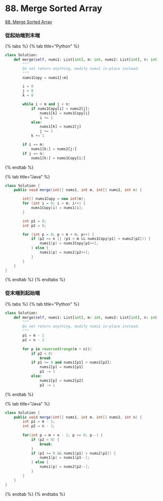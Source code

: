# 88. Merge Sorted Array

[88. Merge Sorted Array](https://leetcode.com/problems/merge-sorted-array/)

### 從起始端到末端

{% tabs %}
{% tab title="Python" %}
```python
class Solution:
    def merge(self, nums1: List[int], m: int, nums2: List[int], n: int) -> None:
        """
        Do not return anything, modify nums1 in-place instead.
        """
        nums1Copy = nums1[:m]

        i = 0
        j = 0
        k = 0

        while i < m and j < n:
            if nums1Copy[i] < nums2[j]:
                nums1[k] = nums1Copy[i]
                i += 1
            else:
                nums1[k] = nums2[j]
                j += 1
            k += 1

        if i == m:
            nums1[k:] = nums2[j:]
        if j == n:
            nums1[k:] = nums1Copy[i:]
```
{% endtab %}

{% tab title="Java" %}
```java
class Solution {
    public void merge(int[] nums1, int m, int[] nums2, int n) {

        int[] nums1Copy = new int[m];
        for (int i = 0; i < m; i++) {
            nums1Copy[i] = nums1[i];
        }

        int p1 = 0;
        int p2 = 0;

        for (int p = 0; p < m + n; p++) {
            if (p2 >= n || (p1 < m && nums1Copy[p1] < nums2[p2])) {
                nums1[p] = nums1Copy[p1++];
            } else {
                nums1[p] = nums2[p2++];
            }
        }
    }
}
```
{% endtab %}
{% endtabs %}

### 從末端到起始端

{% tabs %}
{% tab title="Python" %}
```python
class Solution:
    def merge(self, nums1: List[int], m: int, nums2: List[int], n: int) -> None:
        """
        Do not return anything, modify nums1 in-place instead.
        """
        p1 = m - 1
        p2 = n - 1
        
        for p in reversed(range(m + n)):
            if p2 < 0:
                break
            if p1 >= 0 and nums1[p1] > nums2[p2]:
                nums1[p] = nums1[p1]
                p1 -= 1
            else:
                nums1[p] = nums2[p2]
                p2 -= 1
```
{% endtab %}

{% tab title="Java" %}
```java
class Solution {
    public void merge(int[] nums1, int m, int[] nums2, int n) {
        int p1 = m - 1;
        int p2 = n - 1;
        
        for(int p = m + n - 1; p >= 0; p--) {
            if (p2 < 0) {
                break;
            }
            if (p1 >= 0 && nums1[p1] > nums2[p2]) {
                nums1[p] = nums1[p1--];
            } else {
                nums1[p] = nums2[p2--];
            }
        }
    }
}
```
{% endtab %}
{% endtabs %}

